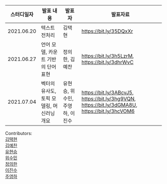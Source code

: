 스터디일자|발표 내용|발표자|발표자료|
|------|-------------|----|-----|
|2021.06.20|텍스트 전처리|김택현|https://bit.ly/35DQxXr|
|2021.06.27|언어 모델, 카운트 기반의 단어 표현|정의한, 김예찬|https://bit.ly/3h5LzrM, https://bit.ly/3dhrWvC|
|2021.07.04|벡터의 유사도, 토픽 모델링, 머신러닝 개요|유현승, 위수민, 주영하, 이진수|https://bit.ly/3ABcvJ5, https://bit.ly/3hg9VQN, https://bit.ly/3dGMA8U, https://bit.ly/3hcVOM6|

Contributors: \
[김택현](https://github.com/dobbytk) \
[김예찬](https://github.com/pterons) \
[유현승](https://github.com/hyunicecream) \
[위수민](https://github.com/SUMIN-WEE) \
[정의한](https://github.com/EuiHanJung) \
[이진수](https://github.com/IDF13) \
[주영하](https://github.com/youngha-Ju)
